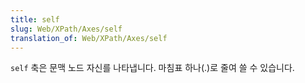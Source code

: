 ```yaml
---
title: self
slug: Web/XPath/Axes/self
translation_of: Web/XPath/Axes/self
---
```


`self` 축은 문맥 노드 자신를 나타냅니다. 마침표 하나(.)로 줄여 쓸 수 있습니다.
